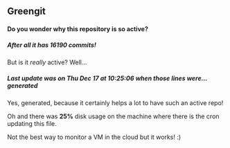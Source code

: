 ## Greengit

#### Do you wonder why this repository is so active?

##### After all it has 16190 commits!

But is it *really* active? Well...

##### Last update was on Thu Dec 17 at 10:25:06 when those lines were... generated

Yes, generated, because it certainly helps a lot to have such an active repo!

Oh and there was **25%** disk usage on the machine
where there is the cron updating this file.

Not the best way to monitor a VM in the cloud but it works! :)
